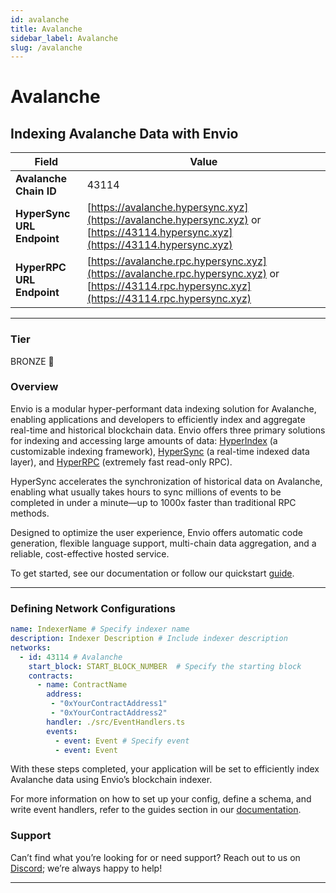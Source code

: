 ```yaml
---
id: avalanche
title: Avalanche
sidebar_label: Avalanche
slug: /avalanche
---
```


# Avalanche

## Indexing Avalanche Data with Envio

| **Field**                     | **Value**                                                                                          |
|-------------------------------|----------------------------------------------------------------------------------------------------|
| **Avalanche Chain ID**     | 43114                                                                                            |
| **HyperSync URL Endpoint**    | [https://avalanche.hypersync.xyz](https://avalanche.hypersync.xyz) or [https://43114.hypersync.xyz](https://43114.hypersync.xyz) |
| **HyperRPC URL Endpoint**     | [https://avalanche.rpc.hypersync.xyz](https://avalanche.rpc.hypersync.xyz) or [https://43114.rpc.hypersync.xyz](https://43114.rpc.hypersync.xyz) |

---

### Tier

BRONZE 🥉

### Overview

Envio is a modular hyper-performant data indexing solution for Avalanche, enabling applications and developers to efficiently index and aggregate real-time and historical blockchain data. Envio offers three primary solutions for indexing and accessing large amounts of data: [HyperIndex](/docs/HyperIndex/overview) (a customizable indexing framework), [HyperSync](/docs/HyperSync/overview) (a real-time indexed data layer), and [HyperRPC](/docs/HyperSync/overview-hyperrpc) (extremely fast read-only RPC).

HyperSync accelerates the synchronization of historical data on Avalanche, enabling what usually takes hours to sync millions of events to be completed in under a minute—up to 1000x faster than traditional RPC methods.

Designed to optimize the user experience, Envio offers automatic code generation, flexible language support, multi-chain data aggregation, and a reliable, cost-effective hosted service.

To get started, see our documentation or follow our quickstart [guide](/docs/HyperIndex/contract-import).

---

### Defining Network Configurations

```yaml
name: IndexerName # Specify indexer name
description: Indexer Description # Include indexer description
networks:
  - id: 43114 # Avalanche  
    start_block: START_BLOCK_NUMBER  # Specify the starting block
    contracts:
      - name: ContractName
        address:
         - "0xYourContractAddress1"
         - "0xYourContractAddress2"
        handler: ./src/EventHandlers.ts
        events:
          - event: Event # Specify event
          - event: Event
```

With these steps completed, your application will be set to efficiently index Avalanche data using Envio’s blockchain indexer.

For more information on how to set up your config, define a schema, and write event handlers, refer to the guides section in our [documentation](/docs/HyperIndex/configuration-file).

### Support

Can’t find what you’re looking for or need support? Reach out to us on [Discord](https://discord.com/invite/Q9qt8gZ2fX); we’re always happy to help!

---
